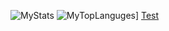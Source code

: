 ![MyStats](https://github-readme-stats.vercel.app/api?username=sarwinr&show_icons=true&theme=gruvbox)
![MyTopLanguges](https://github-readme-stats.vercel.app/api/top-langs/?username=anuraghazra&langs_count=8)]
[Test](https://donuttest.sarwin.repl.co)
